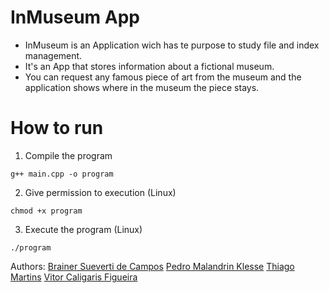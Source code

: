 # InMuseum App

- InMuseum is an Application wich has te purpose to study file and index management.
- It's an App that stores information about a fictional museum.
- You can request any famous piece of art from the museum and the application shows where in the museum the piece stays.

# How to run
1. Compile the program


`g++ main.cpp -o program`

2. Give permission to execution (Linux)

`chmod +x program`

3. Execute the program (Linux)

`./program`


Authors:
[Brainer Sueverti de Campos](www.github.com/hiperbrainer)
[Pedro Malandrin Klesse](www.github.com/Klesse)
[Thiago Martins](www.github.com/thiago0003)
[Vitor Caligaris Figueira](www.github.com/vitorcf10)

